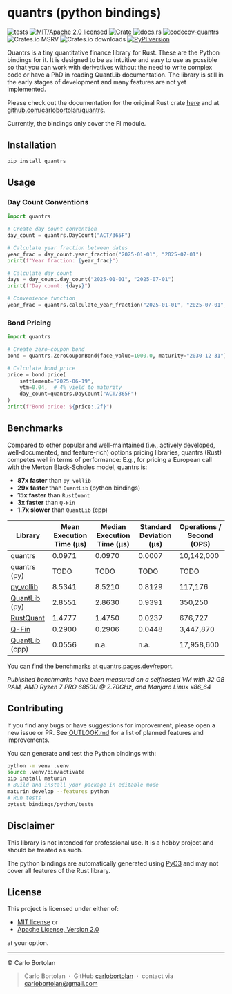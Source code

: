 # quantrs (python bindings)

![tests][actions-test-badge]
[![MIT/Apache 2.0 licensed][license-badge]](./LICENSE.md)
[![Crate][crates-badge]][crates-url]
[![docs.rs][docsrs-badge]][docs-url]
[![codecov-quantrs][codecov-badge]][codecov-url]
![Crates.io MSRV][crates-msrv-badge]
![Crates.io downloads][crates-download-badge]
[![PyPI version][pypi-version]][pypi-url]

[actions-test-badge]: https://github.com/carlobortolan/quantrs/actions/workflows/ci.yml/badge.svg
[crates-badge]: https://img.shields.io/crates/v/quantrs.svg
[crates-url]: https://crates.io/crates/quantrs
[license-badge]: https://img.shields.io/badge/license-MIT%2FApache--2.0-blue.svg
[docsrs-badge]: https://img.shields.io/docsrs/quantrs
[docs-url]: https://docs.rs/quantrs/*/quantrs
[codecov-badge]: https://codecov.io/gh/carlobortolan/quantrs/graph/badge.svg?token=NJ4HW3OQFY
[codecov-url]: https://codecov.io/gh/carlobortolan/quantrs
[crates-msrv-badge]: https://img.shields.io/crates/msrv/quantrs
[crates-download-badge]: https://img.shields.io/crates/d/quantrs
[pypi-version]: https://img.shields.io/pypi/v/quantrs.svg
[pypi-url]: https://pypi.org/project/quantrs
<!-- [![Python versions](https://img.shields.io/pypi/pyversions/quantrs.svg)](https://pypi.org/project/quantrs/) -->
<!-- [![PyPI downloads](https://img.shields.io/pypi/dm/quantrs.svg)](https://pypi.org/project/quantrs/) -->

Quantrs is a tiny quantitative finance library for Rust. These are the Python bindings for it.
It is designed to be as intuitive and easy to use as possible so that you can work with derivatives without the need to write complex code or have a PhD in reading QuantLib documentation.
The library is still in the early stages of development and many features are not yet implemented.

Please check out the documentation for the original Rust crate [here][docs-url] and at [github.com/carlobortolan/quantrs](https://github.com/carlobortolan/quantrs).

Currently, the bindings only cover the FI module.

## Installation

```bash
pip install quantrs
```

## Usage

### Day Count Conventions

```python
import quantrs

# Create day count convention
day_count = quantrs.DayCount("ACT/365F")

# Calculate year fraction between dates
year_frac = day_count.year_fraction("2025-01-01", "2025-07-01")
print(f"Year fraction: {year_frac}")

# Calculate day count
days = day_count.day_count("2025-01-01", "2025-07-01")
print(f"Day count: {days}")

# Convenience function
year_frac = quantrs.calculate_year_fraction("2025-01-01", "2025-07-01", "ACT/365F")
```

### Bond Pricing

```python
import quantrs

# Create zero-coupon bond
bond = quantrs.ZeroCouponBond(face_value=1000.0, maturity="2030-12-31")

# Calculate bond price
price = bond.price(
    settlement="2025-06-19",
    ytm=0.04,  # 4% yield to maturity
    day_count=quantrs.DayCount("ACT/365F")
)
print(f"Bond price: ${price:.2f}")
```

## Benchmarks

Compared to other popular and well-maintained (i.e., actively developed, well-documented, and feature-rich) options pricing libraries, quantrs (Rust) competes well in terms of performance:
E.g., for pricing a European call with the Merton Black-Scholes model, quantrs is:

- **87x faster** than `py_vollib`
- **29x faster** than `QuantLib` (python bindings)
- **15x faster** than `RustQuant`
- **3x faster** than `Q-Fin`
- **1.7x slower** than `QuantLib` (cpp)

| Library                                                | Mean Execution Time (μs) | Median Execution Time (μs) | Standard Deviation (μs) | Operations / Second (OPS) |
| ------------------------------------------------------ | ------------------------ | -------------------------- | ----------------------- | ------------------------- |
| quantrs                                                | 0.0971                   | 0.0970                     | 0.0007                  | 10,142,000                |
| quantrs (py)                                           | TODO                     | TODO                       | TODO                    | TODO                      |
| [py_vollib](https://github.com/vollib/py_vollib)       | 8.5341                   | 8.5210                     | 0.8129                  | 117,176                   |
| [QuantLib](https://pypi.org/project/QuantLib) (py)     | 2.8551                   | 2.8630                     | 0.9391                  | 350,250                   |
| [RustQuant](https://github.com/avhz/RustQuant)         | 1.4777                   | 1.4750                     | 0.0237                  | 676,727                   |
| [Q-Fin](https://github.com/romanmichaelpaolucci/Q-Fin) | 0.2900                   | 0.2906                     | 0.0448                  | 3,447,870                 |
| [QuantLib](https://www.quantlib.org) (cpp)             | 0.0556                   | n.a.                       | n.a.                    | 17,958,600                |

You can find the benchmarks at [quantrs.pages.dev/report](https://quantrs.pages.dev/report/).

_Published benchmarks have been measured on a selfhosted VM with 32 GB RAM, AMD Ryzen 7 PRO 6850U @ 2.70GHz, and Manjaro Linux x86_64_

## Contributing

If you find any bugs or have suggestions for improvement, please open a new issue or PR. See [OUTLOOK.md](OUTLOOK.md) for a list of planned features and improvements.

You can generate and test the Python bindings with:

```sh
python -m venv .venv
source .venv/bin/activate
pip install maturin
# Build and install your package in editable mode
maturin develop --features python
# Run tests
pytest bindings/python/tests
```

## Disclaimer

This library is not intended for professional use. It is a hobby project and should be treated as such.

The python bindings are automatically generated using [PyO3](https://pyo3.rs) and may not cover all features of the Rust library.

## License

This project is licensed under either of:

- [MIT license](LICENSE-MIT.md) or
- [Apache License, Version 2.0](LICENSE-APACHE.md)

at your option.

---

© Carlo Bortolan

> Carlo Bortolan &nbsp;&middot;&nbsp;
> GitHub [carlobortolan](https://github.com/carlobortolan) &nbsp;&middot;&nbsp;
> contact via [carlobortolan@gmail.com](mailto:carlobortolan@gmail.com)
